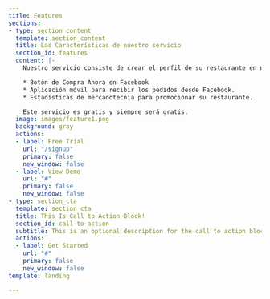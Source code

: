 ```yaml
---
title: Features
sections:
- type: section_content
  template: section_content
  title: Las Características de nuestro servicio
  section_id: features
  content: |-
    Nuestro servicio consiste de crear el perfil de su restaurante en nuestra plataforma. Esto le brinda los siguientes beneficios:

    * Botón de Compra Ahora en Facebook
    * Aplicación móvil para recibir los pedidos desde Facebook.
    * Estadísticas de mercadotecnia para promocionar su restaurante.

    Este servicio es gratis y siempre será gratis.
  image: images/feature1.png
  background: gray
  actions:
  - label: Free Trial
    url: "/signup"
    primary: false
    new_window: false
  - label: View Demo
    url: "#"
    primary: false
    new_window: false
- type: section_cta
  template: section_cta
  title: This Is Call to Action Block!
  section_id: call-to-action
  subtitle: This is an optional description for the call to action block.
  actions:
  - label: Get Started
    url: "#"
    primary: false
    new_window: false
template: landing

---
```

